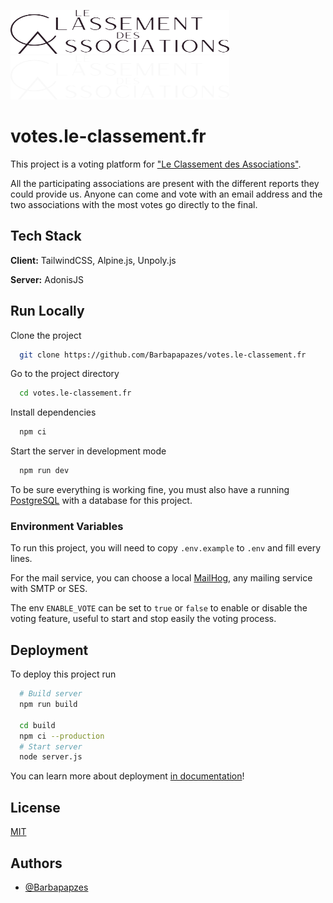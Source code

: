 <p>
  <a href="https://le-classement.fr/#gh-light-mode-only" target="_blank">
    <img src="./.github/logo-light.svg" alt="Le Classement des Associations" width="350" height="70">
  </a>
  <a href="https://le-classement.fr/#gh-dark-mode-only" target="_blank">
    <img src="./.github/logo-dark.svg" alt="Le Classement des Associations" width="350" height="70">
  </a>
</p>

# votes.le-classement.fr

This project is a voting platform for ["Le Classement des Associations"](https://le-classement.fr).

All the participating associations are present with the different reports they could provide us. Anyone can come and vote with an email address and the two associations with the most votes go directly to the final.

## Tech Stack

**Client:** TailwindCSS, Alpine.js, Unpoly.js

**Server:** AdonisJS

## Run Locally

Clone the project

```bash
  git clone https://github.com/Barbapapazes/votes.le-classement.fr
```

Go to the project directory

```bash
  cd votes.le-classement.fr
```

Install dependencies

```bash
  npm ci
```

Start the server in development mode

```bash
  npm run dev
```

To be sure everything is working fine, you must also have a running [PostgreSQL](https://www.postgresql.org/) with a database for this project.

### Environment Variables

To run this project, you will need to copy `.env.example` to `.env` and fill every lines.

For the mail service, you can choose a local [MailHog](https://github.com/mailhog/MailHog), any mailing service with SMTP or SES.

The env `ENABLE_VOTE` can be set to `true` or `false` to enable or disable the voting feature, useful to start and stop easily the voting process.

## Deployment

To deploy this project run

```bash
  # Build server
  npm run build

  cd build
  npm ci --production
  # Start server
  node server.js
```

You can learn more about deployment [in documentation](https://docs.adonisjs.com/guides/deployment)!

## License

[MIT](https://choosealicense.com/licenses/mit/)

## Authors

- [@Barbapapzes](https://www.github.com/barbapapazes)
